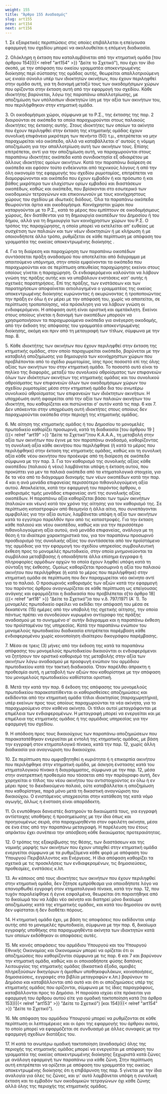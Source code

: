 ```yaml
---
weight: 155
title: "Άρθρο 155 Αναδασμός"
slug: art155
prev: art154
next: art156
---
```


1\. Σε εξαιρετικές περιπτώσεις στις οποίες επιβάλλεται η επείγουσα εφαρμογή του σχεδίου μπορεί να ακολουθείται η επόμενη διαδικασία.

2\. Ολόκληρη η έκταση που καταλαμβάνεται από την κτηματική ομάδα [του άρθρου 154]({{< relref "art154" >}} "Δείτε το Σχετικό"), που έχει τον ίδιο σκοπό, με την απόφαση του οικείου γραμματέα αποκεντρωμένης διοίκησης περί σύστασης της ομάδας αυτής, θεωρείται απαλλοτριούμενη ως ενιαίο σύνολο υπέρ των ιδιοκτητών ακινήτων, που έχουν περιληφθεί στην ομάδα αυτή, για τη διανομή μεταξύ τους των οικοδομήσιμων χώρων που ορίζονται στην έκταση αυτή από την εφαρμογή του σχεδίου. Κάθε ιδιοκτήτης βαρύνεται, λόγω της παραπάνω απαλλοτρίωσης, με αποζημίωση των υπόλοιπων ιδιοκτητών ίση με την αξία των ακινήτων του, που περιλήφθηκαν στην κτηματική ομάδα.

3\. Οι οικοδομήσιμοι χώροι, σύμφωνα με το Ρ.Σ., της έκτασης της παρ. 2 διαιρούνται σε οικόπεδα τα οποία παραχωρούνται στους παλαιούς ιδιοκτήτες της έκτασης αυτής. Στους ιδιοκτήτες των οποίων τα ακίνητα που έχουν περιληφθεί στην έκταση της κτηματικής ομάδας έχουν συνολική επιφάνεια μικρότερη των πενήντα (50) τ.μ., επιτρέπεται να μην παραχωρείται νέο οικόπεδο, αλλά να καταβάλλεται σ' αυτούς η νόμιμη αποζημίωση για την απαλλοτρίωση αυτή των ακινήτων τους. Επίσης επιτρέπεται, αντί για την αποζημίωση αυτή, να παραχωρούνται στους παραπάνω ιδιοκτήτες οικόπεδα κατά συνιδιοκτησία εξ αδιαιρέτου με άλλους ιδιοκτήτες ομοίων ακινήτων. Κατά την παραπάνω διαίρεση σε οικόπεδα και εφόσον τούτο ενδείκνυται από τεχνικούς λόγους ή από την όλη οικονομία της εφαρμογής του σχεδίου ρυμοτομίας, επιτρέπεται να διαμορφώνονται και οικόπεδα που έχουν εμβαδόν ή και πρόσωπο ή και βάθος μικρότερα των ελαχίστων ορίων εμβαδού και διαστάσεων οικοπέδων, καθώς και οικόπεδα, που βρίσκονται στο εσωτερικό των οικοδομικών τετραγώνων και επικοινωνούν με τους κοινόχρηστους χώρους του σχεδίου με ιδιωτικές διόδους. Όλα τα παραπάνω οικόπεδα θεωρούνται άρτια και οικοδομήσιμα. Κοινόχρηστοι χώροι που καταργούνται με το Ρ.Σ., κατά το μέρος που εμπίπτουν σε οικοδομήσιμους χώρους, δεν διατίθενται για τη δημιουργία οικοπέδων του Δημοσίου ή του δήμου, αλλά για τη δημιουργία των κοινόχρηστων χώρων του Ρ.Σ. Ο τρόπος της παραχώρησης, η οποία μπορεί να εκτελείται απ' ευθείας με συσχέτιση των παλαιών και των νέων ιδιοκτησιών ή με κλήρωση ή με οποιονδήποτε άλλο τρόπο, ρυθμίζεται σε κάθε περίπτωση με απόφαση του γραμματέα της οικείας αποκεντρωμένης διοίκησης .

4\. Για τη διαίρεση και παραχώρηση των παραπάνω οικοπέδων συντάσσεται πράξη αναδασμού που αποτελείται από διάγραμμα με απαιτούμενο υπόμνημα, στην οποία εμφαίνονται τα οικόπεδα που παραχωρούνται και σε περίπτωση απευθείας παραχώρησης εκείνοι στους οποίους γίνεται η παραχώρηση. Οι ενδιαφερόμενοι καλούνται να λάβουν γνώση της πράξης αυτής και να υποβάλουν ενστάσεις κατ' αυτής ή σχετικές παρατηρήσεις. Επί της πράξης, των ενστάσεων και των παρατηρήσεων αποφαίνεται αιτιολογημένα ο γραμματέας της οικείας αποκεντρωμένης διοίκησης κυρώνοντας ή ακυρώνοντας ή τροποποιώντας την πράξη εν όλω ή εν μέρει με την απόφασή του, χωρίς να απαιτείται, σε περίπτωση τροποποίησης, νέα πρόσκληση για να λάβουν γνώση οι ενδιαφερόμενοι. Η απόφαση αυτή είναι οριστική και αμετάκλητη. Εκείνοι στους οποίους γίνεται η διανομή των οικοπέδων μπορούν να χρησιμοποιήσουν τα παραχωρούμενα οικόπεδα για ανέγερση οικοδομής, από την έκδοση της απόφασης του γραμματέα αποκεντρωμένης διοίκησης, ακόμη και πριν από τη μεταγραφή των τίτλων, σύμφωνα με την παρ. 8.

5\. Κάθε ιδιοκτήτης των ακινήτων που έχουν περιληφθεί στην έκταση της κτηματικής ομάδας, στον οποίο παραχωρείται οικόπεδο, βαρύνεται με την καταβολή αποζημίωσης για δημιουργία των κοινόχρηστων χώρων που προβλέπονται από το σχέδιο ρυμοτομίας, ίσης προς ποσοστό επί της όλης αξίας των ακινήτων του στην κτηματική ομάδα. Το ποσοστό αυτό είναι το πηλίκο της διαφοράς, μεταξύ του συνολικού αθροίσματος των επιφανειών όλων των ιδιόκτητων ακινήτων της κτηματικής ομάδας και του συνολικού αθροίσματος των επιφανειών όλων των οικοδομήσιμων χώρων του σχεδίου ρυμοτομίας μέσα στην κτηματική ομάδα δια του ανωτέρω συνολικού αθροίσματος των επιφανειών των ιδιόκτητων ακινήτων. Η υποχρέωση αυτή αφαιρείται από την αξία των παλαιών ακινήτων του ιδιοκτήτη, που καθορίζεται και πιστώνεται σ' αυτόν κατά τις παρ. 6 και 7. Δεν υπόκεινται στην υποχρέωση αυτή ιδιοκτήτες στους οποίους δεν παραχωρούνται οικόπεδα στην περιοχή της κτηματικής ομάδας.

6\. Με αίτηση της κτηματικής ομάδας ή του Δημοσίου το μονομελές πρωτοδικείο καθορίζει προσωρινά, κατά τη διαδικασία [του άρθρου 19 ]({{< relref "art19" >}} "Δείτε το Σχετικό")του Κ.Α.Α.Α., τη μεταβολή στην αξία των ακινήτων που έγινε με τον παραπάνω αναδασμό, καθορίζοντας τη συνολική αξία κάθε ακινήτου που περιλήφθηκε (ή κατά το μέρος που περιλήφθηκε) στην έκταση της κτηματικής ομάδας, καθώς και τη συνολική αξία κάθε νέου ακινήτου που προέκυψε από τη διαίρεση σε οικόπεδα σύμφωνα με την παρ. 3. Για τον καθορισμό της συνολικής αξίας κάθε οικοπέδου (παλαιού ή νέου) λαμβάνεται υπόψη η έκταση αυτού, που προκύπτει για μεν τα παλαιά οικόπεδα από τα κτηματολογικά στοιχεία, για δε τα νέα από το διάγραμμα διανομής των νέων οικοπέδων κατά την παρ. 4 και η ανά μονάδα επιφανείας περισσότερο πιθανολογούμενη αξία αυτού. Αποκλείεται, κατά την εφαρμογή του παρόντος άρθρου, ο καθορισμός τιμής μονάδας επιφανείας αντί της συνολικής αξίας οικοπέδων. Η παραπάνω αξία καθορίζεται βάσει των τιμών ακινήτων (παλαιών και νέων) κατά τον χρόνο της αίτησης για τον καθορισμό της. Σε περίπτωση καταστροφών από θεομηνία ή άλλα αίτια, που συνεπάγονται αμφιβολίες για την αξία αυτών, λαμβάνεται υπόψη η αξία των ακινήτων κατά το εγγύτερο παρελθόν πριν από τις καταστροφές. Για την έκταση κάθε παλαιού και νέου οικοπέδου, καθώς και για την περισσότερο πιθανολογούμενη αξία αυτού, ανά μονάδα επιφανείας, ανάλογα με τη θέση ή τα ιδιαίτερα χαρακτηριστικά του, για τον παραπάνω προσωρινό προσδιορισμό της συνολικής αξίας του συντάσσεται από τον προϊστάμενο της αρμόδιας για την εφαρμογή του σχεδίου υπηρεσίας συμβουλευτική έκθεση προς το μονομελές πρωτοδικείο, στην οποία μνημονεύονται τα συμβόλαια μεταβίβασης ή οποιαδήποτε άλλα επίσημα έγγραφα ή πληροφορίες αρμόδιων αρχών τα οποία έχουν ληφθεί υπόψη κατά τη σύνταξη της έκθεσης. Ομοίως καθορίζεται προσωρινά η αξία του παλαιού ακινήτου που περιλήφθηκε (ή κατά το μέρος που περιλήφθηκε) στην κτηματική ομάδα σε περίπτωση που δεν παραχωρείται νέο ακίνητο αντί για το παλαιό. Ο προσωρινός καθορισμός των αξιών κατά την εφαρμογή του παρόντος άρθρου αναγνωρίζεται σε κάθε περίπτωση ως επείγουσας ανάγκης και εφαρμόζεται η διαδικασία που προβλέπεται σ[το άρθρο 18]({{< relref "art18" >}} "Δείτε το Σχετικό")α του ν.δ. 797/1971 (Α΄ 1). Το μονομελές πρωτοδικείο οφείλει να εκδίδει την απόφασή του μέσα σε δεκαπέντε (15) ημέρες από την υποβολή της σχετικής αίτησης, την οποία πάντως πρέπει να συνοδεύουν κυρωμένο αντίγραφο της πράξης αναδασμού με το συνημμένο σ' αυτήν διάγραμμα και η παραπάνω έκθεση του προϊσταμένου της υπηρεσίας. Κατά την παραπάνω ενώπιον του μονομελούς πρωτοδικείου διαδικασία επιτρέπεται παρέμβαση κάθε ενδιαφερομένου χωρίς κοινοποίηση ιδιαίτερου δικογράφου παρέμβασης.

7\. Μέσα σε τρεις (3) μήνες από την έκδοση της κατά τα παραπάνω απόφασης του μονομελούς πρωτοδικείου δικαιούνται οι ενδιαφερόμενοι να ζητήσουν τον οριστικό καθορισμό της μεταβολής στην αξία των ακινήτων λόγω αναδασμού με προσφυγή ενώπιον του αρμόδιου πρωτοδικείου κατά την τακτική διαδικασία. Όταν παρέλθει άπρακτη η προθεσμία αυτή, η μεταβολή των αξιών που καθορίστηκε με την απόφαση του μονομελούς πρωτοδικείου καθίσταται οριστική.

8\. Μετά την κατά την παρ. 6 έκδοση της απόφασης του μονομελούς πρωτοδικείου παρακατατίθενται οι καθορισθείσες αποζημιώσεις και εκδίδονται από την κτηματική ομάδα τίτλοι ιδιοκτησίας (παραχωρητήρια), υπέρ εκείνων προς τους οποίους παραχωρούνται τα νέα ακίνητα, για το παραχωρούμενο στον καθένα ακίνητο. Οι τίτλοι αυτοί μεταγράφονται με επιμέλεια των ενδιαφερομένων. Η μεταγραφή μπορεί να ενεργείται και με επιμέλεια της κτηματικής ομάδας ή της αρμόδιας υπηρεσίας για την εφαρμογή του σχεδίου.

9\. Η απόδοση προς τους δικαιούχους των παραπάνω αποζημιώσεων που παρακατατέθηκαν ενεργείται με εντολή της κτηματικής ομάδας, με βάση την εγγραφή στον κτηματολογικό πίνακα, κατά την παρ. 12, χωρίς άλλη διαδικασία για αναγνώριση του δικαιούχου.

10\. Σε περίπτωση που αμφισβητηθεί η κυριότητα ή η επικαρπία ακινήτου που περιλήφθηκε στην κτηματική ομάδα, με άσκηση ένστασης κατά του κτηματολογικού πίνακα ή διαγράμματος, σύμφωνα με την παρ. 12, μέσα στην ανατρεπτική προθεσμία που τάσσεται από την παράγραφο αυτή, δεν χορηγείται ο τίτλος του νέου ακινήτου του αντιστοιχούντος εν όλω ή εν μέρει προς το διεκδικούμενο παλαιό, ούτε καταβάλλεται η αποζημίωση που καθορίστηκε, παρά μόνο μετά τη δικαστική αναγνώριση του δικαιούχου. Ο ενιστάμενος υποχρεούται στην κατάθεση της κατά νόμο αγωγής, άλλως η ένσταση είναι απαράδεκτη.

11\. Οι ενυπόθηκοι δανειστές διατηρούν τα δικαιώματά τους, για εγγραφή αντίστοιχης υποθήκης ή προσημείωσης με την ίδια όπως και προηγουμένως σειρά, στα παραχωρηθέντα στον οφειλέτη ακίνητα, μέσα σε ένα έτος από την παραπάνω μεταγραφή. Η παρέλευση του έτους απράκτου έχει συνέπεια την απόσβεση κάθε δικαιώματος προτεραιότητας.

12\. Ο τρόπος της εξακρίβωσης της θέσης, των διαστάσεων και της νομικής μορφής των ακινήτων που έχουν υπαχθεί στην κτηματική ομάδα ενεργείται σύμφωνα με τα ρυθμιζόμενα κάθε φορά με απόφαση του Υπουργού Περιβάλλοντος και Ενέργειας. Η ίδια απόφαση καθορίζει τα σχετικά με τις προσκλήσεις των ενδιαφερομένων, τις δημοσιεύσεις, προθεσμίες, ενστάσεις κ.λπ.

13\. Αν κάποιος από τους ιδιοκτήτες των ακινήτων που έχουν περιληφθεί στην κτηματική ομάδα, δεν ζήτησε εμπρόθεσμα για οποιοδήποτε λόγο να επανορθωθεί εγγραφή στον κτηματολογικό πίνακα, κατά την παρ. 12, που τυχόν παραλείφθηκε ή έγινε εσφαλμένα, θεωρείται ότι παραιτήθηκε από το δικαίωμά του να λάβει νέο ακίνητο και διατηρεί μόνο δικαίωμα αποζημίωσης κατά της κτηματικής ομάδας, και κατά του δημοσίου αν αυτή δεν υφίσταται ή δεν διαθέτει πόρους.

14\. Η κτηματική ομάδα έχει, με βάση τις αποφάσεις που εκδίδονται υπέρ αυτής από το μονομελές πρωτοδικείο, σύμφωνα με την παρ. 6, δικαίωμα εγγραφής υποθήκης στα παραχωρηθέντα ακίνητα των ιδιοκτητών κατά των οποίων εκδόθηκαν οι αποφάσεις αυτές.

15\. Με κοινές αποφάσεις του αρμόδιου Υπουργού και του Υπουργού Εθνικής Οικονομίας και Οικονομικών μπορεί να ορίζεται ότι οι αποζημιώσεις που καθορίζονται σύμφωνα με τις παρ. 6 και 7 και βαρύνουν την κτηματική ομάδα, καθώς και οι οποιασδήποτε φύσης δαπάνες λειτουργίας της κτηματικής ομάδας (δικαστικά έξοδα, αμοιβές πληρεξούσιων δικηγόρων ή άμισθων υποθηκοφυλάκων, κοινοποιήσεις, δημοσιεύσεις, εγγραφές στα βιβλία μεταγραφών κ.λπ.) βαρύνουν το Δημόσιο και καταβάλλονται από αυτό και ότι οι αποζημιώσεις υπέρ της κτηματικής ομάδας που ορίζονται, σύμφωνα με τις ίδιες παραγράφους, καταβάλλονται προς το Δημόσιο. Η παρούσα ισχύει είτε πρόκειται για εφαρμογή του άρθρου αυτού είτε για ομαδική τακτοποίηση κατά [τα άρθρα 153]({{< relref "art153" >}} "Δείτε το Σχετικό") [και 154]({{< relref "art154" >}} "Δείτε το Σχετικό").

16\. Με απόφαση του αρμόδιου Υπουργού μπορεί να ρυθμίζονται σε κάθε περίπτωση οι λεπτομέρειες και οι όροι της εφαρμογής του άρθρου αυτού, το οποίο μπορεί να εφαρμόζεται σε συνδυασμό με άλλες συναφείς με την εφαρμογή σχεδίων διατάξεις του.

17\. Η κατά τα ανωτέρω ομαδική τακτοποίηση (αναδασμός) όλης της περιοχής της κτηματικής ομάδας μπορεί να ενεργείται με απόφαση του γραμματέα της οικείας αποκεντρωμένης διοίκησης ξεχωριστά κατά ζώνες με ανάλογη εφαρμογή των παραπάνω για κάθε ζώνη. Στην περίπτωση αυτή επιτρέπεται να ορίζεται με απόφαση του γραμματέα της οικείας αποκεντρωμένης διοίκησης ότι η επιβάρυνση της παρ. 5 γίνεται με την ίδια αναλογία για όλες τις ζώνες, και γι' αυτό λαμβάνεται υπόψη η συνολική έκταση και το εμβαδόν των οικοδομικών τετραγώνων όχι κάθε ζώνης αλλά όλης της περιοχής της κτηματικής ομάδας.


